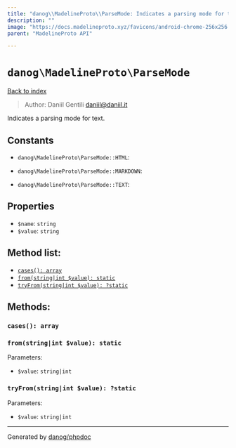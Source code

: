 ```yaml
---
title: "danog\\MadelineProto\\ParseMode: Indicates a parsing mode for text."
description: ""
image: "https://docs.madelineproto.xyz/favicons/android-chrome-256x256.png"
parent: "MadelineProto API"

---
```

# `danog\MadelineProto\ParseMode`
[Back to index](../../index.html)

> Author: Daniil Gentili <daniil@daniil.it>  
  

Indicates a parsing mode for text.  




## Constants
* `danog\MadelineProto\ParseMode::HTML`: 

* `danog\MadelineProto\ParseMode::MARKDOWN`: 

* `danog\MadelineProto\ParseMode::TEXT`: 

## Properties
* `$name`: `string` 
* `$value`: `string` 

## Method list:
* [`cases(): array`](#cases)
* [`from(string|int $value): static`](#from)
* [`tryFrom(string|int $value): ?static`](#tryFrom)

## Methods:
### <a name="cases"></a> `cases(): array`





### <a name="from"></a> `from(string|int $value): static`




Parameters:

* `$value`: `string|int`   



### <a name="tryFrom"></a> `tryFrom(string|int $value): ?static`




Parameters:

* `$value`: `string|int`   



---
Generated by [danog/phpdoc](https://phpdoc.daniil.it)

